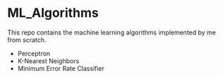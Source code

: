 # ML_Algorithms
This repo contains the machine learning algorithms implemented by me from scratch. 
* Perceptron
* K-Nearest Neighbors
* Minimum Error Rate Classifier
